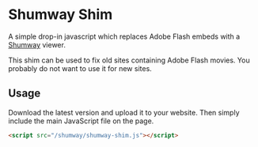 # Shumway Shim

A simple drop-in javascript which replaces Adobe Flash embeds with a [Shumway](http://mozilla.github.io/shumway/) viewer.

This shim can be used to fix old sites containing Adobe Flash movies. You probably do not want to use it for new sites.

## Usage

Download the latest version and upload it to your website. Then simply include the main JavaScript file on the page. 

```html
<script src="/shumway/shumway-shim.js"></script>
```
